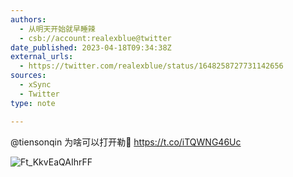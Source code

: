 ```yaml
---
authors:
  - 从明天开始就早睡辣
  - csb://account:realexblue@twitter
date_published: 2023-04-18T09:34:38Z
external_urls:
  - https://twitter.com/realexblue/status/1648258727731142656
sources:
  - xSync
  - Twitter
type: note

---
```


@tiensonqin 为啥可以打开勒🐶 https://t.co/iTQWNG46Uc

![Ft_KkvEaQAIhrFF](./attachments/bafkreianazsqzqx57hmrot277k3hdibesposvi57udgovs6r5adfipvj4i)